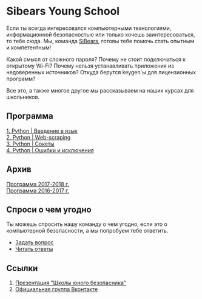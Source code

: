 # Sibears Young School

Если ты всегда интересовался компьютерными технологиями, информационной безопасностью или только хочешь заинтересоваться, то тебе сюда.
Мы, команда [SiBears]((https://vk.com/sibears_tomsk)), готовы тебе помочь стать опытным и компетентным!

Какой смысл от сложного пароля? Почему не стоит подключаться к открытому Wi-Fi? Почему нельзя устанавливать приложения из недоверенных источников? Откуда берутся keygen\`ы для лицензионных программ? 

Все это, а также многое другое мы рассказываем на наших курсах для школьников.

## Программа
[1. Python | Введение в язык](programming/l1.md)  
[2. Python | Web-scraping](programming/l2.md)  
[3. Python | Сокеты](programming/l3.md)  
[4. Python | Ошибки и исключения](programming/l4.md)

## Архив
[Программа 2017-2018 г.](https://github.com/sibears/school/tree/master/2017)  
[Программа 2016-2017 г.](https://github.com/sibears/school/tree/master/2016)

## Спроси о чем угодно
Ты можешь спросить нашу команду о чем угодно, если это о компьютерной безопасности, а мы попробуем тебе ответить.
* [Задать вопрос](https://github.com/sibears/school/issues)
* [Читать ответы](https://github.com/sibears/school/issues?q=is%3Aissue+is%3Aclosed+sort%3Aupdated-desc)


## Ссылки
1. [Презентация "Школы юного безопасника"](schoolctf.pdf)
2. [Официальная группа Вконтакте](https://vk.com/sibears_school)

